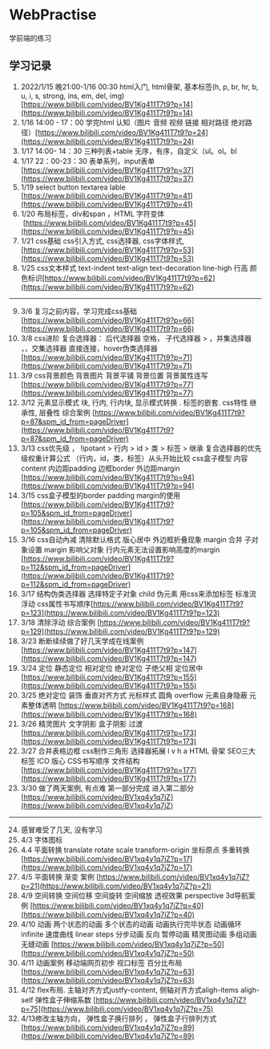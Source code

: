 # WebPractise
学前端的练习

## 学习记录

1. 2022/1/15 晚21:00-1/16 00:30 html入门, html骨架, 基本标签(h, p, br, hr, b, u, i, s, strong, ins, em, del, img)[https://www.bilibili.com/video/BV1Kg411T7t9?p=14](https://www.bilibili.com/video/BV1Kg411T7t9?p=14)
2. 1/16 14:00 - 17：00  学完html 认知（图片 音频 视频 链接 相对路径 绝对路径）[https://www.bilibili.com/video/BV1Kg411T7t9?p=24](https://www.bilibili.com/video/BV1Kg411T7t9?p=24)
3. 1/17 14:00- 14：30 三种列表+table 无序，有序，自定义（ul。ol。bl
4. 1/17 22：00-23：30 表单系列，input表单[https://www.bilibili.com/video/BV1Kg411T7t9?p=37](https://www.bilibili.com/video/BV1Kg411T7t9?p=37)
5. 1/19 select button  textarea lable [https://www.bilibili.com/video/BV1Kg411T7t9?p=41](https://www.bilibili.com/video/BV1Kg411T7t9?p=41)
6. 1/20 布局标签，div和span ，HTML 字符变体 &nbsp;[https://www.bilibili.com/video/BV1Kg411T7t9?p=45](https://www.bilibili.com/video/BV1Kg411T7t9?p=45)
7. 1/21 css基础 css引入方式, css选择器, css字体样式,  [https://www.bilibili.com/video/BV1Kg411T7t9?p=53](https://www.bilibili.com/video/BV1Kg411T7t9?p=53)
8. 1/25 css文本样式 text-indent text-align text-decoration  line-high 行高 颜色标识[https://www.bilibili.com/video/BV1Kg411T7t9?p=62](https://www.bilibili.com/video/BV1Kg411T7t9?p=62)

---

9. 3/6 复习之前内容，学习完成css基础[https://www.bilibili.com/video/BV1Kg411T7t9?p=66](https://www.bilibili.com/video/BV1Kg411T7t9?p=66)
10. 3/8 css进阶 复合选择器： 后代选择器 空格， 子代选择器 > ，并集选择器 ，，交集选择器 直接连接，hover伪类选择器 [https://www.bilibili.com/video/BV1Kg411T7t9?p=71](https://www.bilibili.com/video/BV1Kg411T7t9?p=71)
11. 3/9 css背景颜色 背景图片 背景平铺 背景位置 背景属性连写[https://www.bilibili.com/video/BV1Kg411T7t9?p=77](https://www.bilibili.com/video/BV1Kg411T7t9?p=77)
12. 3/12 元素显示模式 块, 行内,  行内块, 显示模式转换 .  标签的嵌套. css特性 继承性, 层叠性 综合案例 [https://www.bilibili.com/video/BV1Kg411T7t9?p=87&spm_id_from=pageDriver](https://www.bilibili.com/video/BV1Kg411T7t9?p=87&spm_id_from=pageDriver)
13. 3/13 css优先级 ， !ipotant > 行内 > id > 类 > 标签 > 继承 复合选择器的优先级权重计算公式 （行内，id，类，标签）从头开始比较 css盒子模型 内容content 内边距padding 边框border 外边距margin [https://www.bilibili.com/video/BV1Kg411T7t9?p=94](https://www.bilibili.com/video/BV1Kg411T7t9?p=94)
14. 3/15 css盒子模型的border padding margin的使用[https://www.bilibili.com/video/BV1Kg411T7t9?p=105&spm_id_from=pageDriver](https://www.bilibili.com/video/BV1Kg411T7t9?p=105&spm_id_from=pageDriver)
15. 3/16 css自动內减 清除默认格式  版心居中 外边框折叠现象 margin 合并 子对象设置 margin 影响父对象 行内元素无法设置影响高度的margin [https://www.bilibili.com/video/BV1Kg411T7t9?p=112&spm_id_from=pageDriver](https://www.bilibili.com/video/BV1Kg411T7t9?p=112&spm_id_from=pageDriver)
16. 3/17 结构伪类选择器 选择特定子对象 child 伪元素 用css来添加标签 标准流 浮动  css属性书写顺序[https://www.bilibili.com/video/BV1Kg411T7t9?p=123](https://www.bilibili.com/video/BV1Kg411T7t9?p=123)
17. 3/18 清除浮动 综合案例 [https://www.bilibili.com/video/BV1Kg411T7t9?p=129](https://www.bilibili.com/video/BV1Kg411T7t9?p=129)
18. 3/23 断断续续做了好几天学成在线案例[https://www.bilibili.com/video/BV1Kg411T7t9?p=147](https://www.bilibili.com/video/BV1Kg411T7t9?p=147)
19. 3/24 定位 静态定位 相对定位 绝对定位 子绝父相 定位居中[https://www.bilibili.com/video/BV1Kg411T7t9?p=155](https://www.bilibili.com/video/BV1Kg411T7t9?p=155)
20. 3/25 绝对定位 装饰 垂直对齐方式 光标样式 圆角  overflow 元素自身隐蔽  元素整体透明 [https://www.bilibili.com/video/BV1Kg411T7t9?p=168](https://www.bilibili.com/video/BV1Kg411T7t9?p=168)
21. 3/26 精灵图片 文字阴影 盒子阴影 过渡 [https://www.bilibili.com/video/BV1Kg411T7t9?p=173](https://www.bilibili.com/video/BV1Kg411T7t9?p=173)
22. 3/27 合并表格边框 css制作三角形 选择器拓展 l v h a HTML 骨架 SEO三大标签 ICO 版心 CSS书写顺序 文件结构 [https://www.bilibili.com/video/BV1Kg411T7t9?p=177](https://www.bilibili.com/video/BV1Kg411T7t9?p=177)
23. 3/30 做了两天案例, 有点难 第一部分完成 进入第二部分 [https://www.bilibili.com/video/BV1xq4y1q7jZ](https://www.bilibili.com/video/BV1xq4y1q7jZ)

---

24. 感冒难受了几天, 没有学习
25. 4/3 字体图标
26. 4.4 平面转换 translate rotate scale transform-origin 坐标原点 多重转换[https://www.bilibili.com/video/BV1xq4y1q7jZ?p=17](https://www.bilibili.com/video/BV1xq4y1q7jZ?p=17)
27. 4/5 平面转换 渐变 案例 [https://www.bilibili.com/video/BV1xq4y1q7jZ?p=21](https://www.bilibili.com/video/BV1xq4y1q7jZ?p=21)
28. 4/9 空间转换 空间位移 空间旋转 空间缩放 透视效果 perspective 3d导航案例 [https://www.bilibili.com/video/BV1xq4y1q7jZ?p=40](https://www.bilibili.com/video/BV1xq4y1q7jZ?p=40)
29. 4/10 动画 两个状态的动画 多个状态的动画 动画执行完毕状态 动画循环infinite  速度曲线 linear steps 分步动画 反向 暂停动画 精灵图动画 多组动画 无缝动画 [https://www.bilibili.com/video/BV1xq4y1q7jZ?p=50](https://www.bilibili.com/video/BV1xq4y1q7jZ?p=50)
30. 4/11 动画案例 移动端网页初步 视口标签 百分比布局  [https://www.bilibili.com/video/BV1xq4y1q7jZ?p=63](https://www.bilibili.com/video/BV1xq4y1q7jZ?p=63)
31. 4/12 flex布局. 主轴对齐方式justfy-content, 侧轴对齐方式aligh-items aligh-self 弹性盒子伸缩系数 [https://www.bilibili.com/video/BV1xq4y1q7jZ?p=75](https://www.bilibili.com/video/BV1xq4y1q7jZ?p=75)
32. 4/13修改主轴方向， 弹性盒子换行排列 ， 弹性盒子行排列方式 [https://www.bilibili.com/video/BV1xq4y1q7jZ?p=89](https://www.bilibili.com/video/BV1xq4y1q7jZ?p=89)